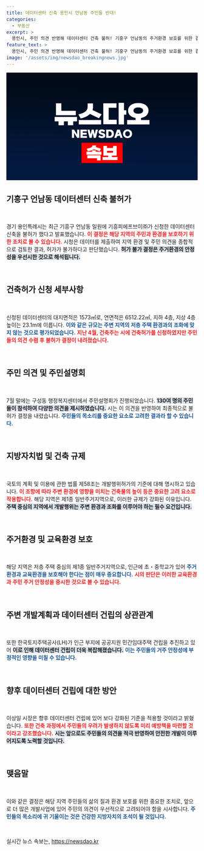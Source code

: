 ```yaml
---
title: 데이터센터 신축 용인시 언남동 주민들 반대!
categories:
  - 부동산
excerpt: >
  용인시, 주민 의견 반영해 데이터센터 건축 불허! 기흥구 언남동의 주거환경 보호를 위한 결정의 이면은? 시민 우려 해소를 위한 시의 향후 계획도 주목받는다. 클릭하여 자세한 내용을 확인하세요!
feature_text: >
  용인시, 주민 의견 반영해 데이터센터 건축 불허! 기흥구 언남동의 주거환경 보호를 위한 결정의 이면은? 시민 우려 해소를 위한 시의 향후 계획도 주목받는다. 클릭하여 자세한 내용을 확인하세요!
image: '/assets/img/newsdao_breakingnews.jpg'
---
```


<p><img src="/assets/img/newsdao_breakingnews.jpg" alt="koreaapp 속보" /></p>

<h2 data-ke-size="size26">기흥구 언남동 데이터센터 신축 불허가</h2>

<p data-ke-size="size16">&nbsp;</p>

<p data-ke-size="size16">경기 용인특례시는 최근 기흥구 언남동 일원에 기흥피에프브이㈜가 신청한 데이터센터 신축을 불허가 했다고 발표했습니다. <b><span style="color: #ee2323;">이 결정은 해당 지역의 주민과 환경을 보호하기 위한 조치로 볼 수 있습니다.</span></b> 시청은 데이터를 제출하여 지역 환경 및 주민 의견을 종합적으로 검토한 결과, 허가가 불가하다고 판단했습니다. <b><span style="background-color: #21538527;">허가 불가 결정은 주거환경의 안정성을 우선시한 것으로 해석됩니다.</span></b> </p>

<p data-ke-size="size16">&nbsp;</p>

<h2 data-ke-size="size26">건축허가 신청 세부사항</h2>

<p data-ke-size="size16">&nbsp;</p>

<p data-ke-size="size16">신청된 데이터센터의 대지면적은 1573㎡로, 연면적은 6512.22㎡, 지하 4층, 지상 4층 높이는 23.1m에 이릅니다. <b><span style="color: #1a5490;">이와 같은 규모는 주변 지역의 저층 주택 환경과의 조화에 맞지 않는 것으로 평가되었습니다.</span></b> <b><span style="color: #ee2323;">지난 4월, 건축주는 시에 건축허가를 신청하였지만 주민들의 의견 수렴 후 불허가 결정이 내려졌습니다.</span></b> </p>

<p data-ke-size="size16">&nbsp;</p>

<h2 data-ke-size="size26">주민 의견 및 주민설명회</h2>

<p data-ke-size="size16">&nbsp;</p>

<p data-ke-size="size16">7월 말에는 구성동 행정복지센터에서 주민설명회가 진행되었습니다. <b><span style="background-color: #21538527;">130여 명의 주민들이 참석하여 다양한 의견을 제시하였습니다.</span></b> 시는 이 의견을 반영하여 최종적으로 불허가 결정을 내렸습니다. <b><span style="color: #1a5490;">주민들의 목소리를 중요한 요소로 고려한 결과라 할 수 있습니다.</span></b></p>

<p data-ke-size="size16">&nbsp;</p>

<h2 data-ke-size="size26">지방자치법 및 건축 규제</h2>

<p data-ke-size="size16">&nbsp;</p>

<p data-ke-size="size16">국토의 계획 및 이용에 관한 법률 제58조는 개발행위허가의 기준에 대해 명시하고 있습니다. <b><span style="color: #ee2323;">이 조항에 따라 주변 환경에 영향을 미치는 건축물의 높이 등은 중요한 고려 요소로 작용합니다.</span></b> 해당 지역은 제1종 일반주거지역으로, 이러한 규제가 강화된 이유입니다. <b><span style="background-color: #21538527;">주택 중심의 지역에서 개발행위는 주변 환경과 조화를 이루어야 하는 필수 요건입니다.</span></b></p>

<p data-ke-size="size16">&nbsp;</p>

<h2 data-ke-size="size26">주거환경 및 교육환경 보호</h2>

<p data-ke-size="size16">&nbsp;</p>

<p data-ke-size="size16">해당 지역은 저층 주택 중심의 제1종 일반주거지역으로, 인근에 초・중학교가 있어 <b><span style="color: #1a5490;">주거환경과 교육환경을 보호해야 한다는 점이 매우 중요합니다.</span></b> <b><span style="color: #ee2323;">시의 판단은 이러한 교육환경과 주민 주거 안정성을 중시한 것으로 볼 수 있습니다.</span></b></p>

<p data-ke-size="size16">&nbsp;</p>

<h2 data-ke-size="size26">주변 개발계획과 데이터센터 건립의 상관관계</h2>

<p data-ke-size="size16">&nbsp;</p>

<p data-ke-size="size16">또한 한국토지주택공사(LH)가 인근 부지에 공공지원 민간임대주택 건립을 추진하고 있어 <b><span style="background-color: #21538527;">이로 인해 데이터센터 건립이 더욱 복잡해졌습니다.</span></b> <b><span style="color: #1a5490;">이는 주민들의 거주 안정성에 부정적인 영향을 미칠 수 있습니다.</span></b></p>

<p data-ke-size="size16">&nbsp;</p>

<h2 data-ke-size="size26">향후 데이터센터 건립에 대한 방안</h2>

<p data-ke-size="size16">&nbsp;</p>

<p data-ke-size="size16">이상일 시장은 향후 데이터센터 건립에 있어 보다 강화된 기준을 적용할 것이라고 밝혔습니다. <b><span style="color: #ee2323;">또한 건축 과정에서 주민들의 우려가 발생하지 않도록 미리 예방책을 마련할 것이라고 강조했습니다.</span></b> <b><span style="background-color: #21538527;">시는 앞으로도 주민들의 의견을 적극 반영하여 안전한 개발이 이루어지도록 노력할 것입니다.</span></b></p>

<p data-ke-size="size16">&nbsp;</p>

<h2 data-ke-size="size26">맺음말</h2>

<p data-ke-size="size16">&nbsp;</p>

<p data-ke-size="size16">이와 같은 결정은 해당 지역 주민들의 삶의 질과 환경 보호를 위한 중요한 조치로, 앞으로 더 많은 개발사업에 있어 주민의 의견이 우선적으로 고려되어야 함을 시사합니다. <b><span style="color: #1a5490;">주민들의 목소리에 귀 기울이는 것은 건강한 지방자치의 초석이 될 것입니다.</span></b></p>

<p data-ke-size="size16">&nbsp;</p>
실시간 뉴스 속보는, <a href="https://newsdao.kr" rel="dofollow">https://newsdao.kr</a>


